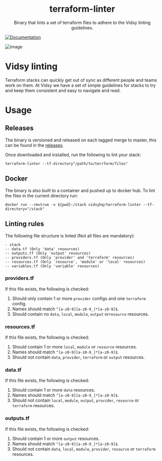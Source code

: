 <h1 align="center">terraform-linter</h1>

<p align="center">
  Binary that lints a set of terraform files to adhere to the Vidsy linting guidelines.
</p>


[![Documentation](https://godoc.org/github.com/vidsy/terraform-linter?status.svg)](https://godoc.org/github.com/vidsy/terraform-linter)

![image](https://user-images.githubusercontent.com/527874/53488721-0a574c00-3a87-11e9-84f9-2245a505bc97.png)

# Vidsy linting

Terraform stacks can quickly get out of sync as different people and teams work on them. At Vidsy we have a set of simple guidelines for stacks to try and keep them consistent and easy to navigate and read.

# Usage

## Releases

The binary is versioned and released on each tagged merge to master, this can be found in the [releases](https://github.com/vidsy/terraform-linter/releases).

Once downloaded and installed, run the following to lint your stack:

```
terraform-linter --tf-directory"/path/to/terrform/files"
```

## Docker

The binary is also built to a container and pushed up to docker hub. To lint the files in the current directory run:

```
docker run --rm=true -v ${pwd}:/stack vidsyhq/terraform-linter --tf-directory="/stack"
```

## Linting rules

The following file structure is linted (Not all files are mandatory):

```
- stack
-- data.tf (Only 'data' resources)
-- outputs.tf (Only 'output' resources)
-- providers.tf (Only 'provider' and 'terraform' resources)
-- resources.tf (Only `resource', 'module' or 'local' resources)
-- variables.tf (Only 'variable' resources)
```

### providers.tf

If this file exists, the following is checked:

1. Should only contain 1 or more `provider` configs and one `terraform` config.
1. Names should match `^[a-z0-9][a-z0-9_]*[a-z0-9]$`.
1. Should contain no `data`, `local`, `module`, `output` or`resource` resources.

### resources.tf

If this file exists, the following is checked:

1. Should contain 1 or more `local`, `module` or `resource` resources.
1. Names should match `^[a-z0-9][a-z0-9_]*[a-z0-9]$`.
1. Should not contain `data`, `provider`, `terraform` or `output` resources.

### data.tf

If this file exists, the following is checked:

1. Should contain 1 or more `data` resources.
1. Names should match `^[a-z0-9][a-z0-9_]*[a-z0-9]$`.
1. Should not contain `local`, `module`, `output`, `provider`, `resource` or `terraform` resources.

### outputs.tf

If this file exists, the following is checked:

1. Should contain 1 or more `output` resources.
1. Names should match `^[a-z0-9][a-z0-9_]*[a-z0-9]$`.
1. Should not contain `data`, `local`, `module`, `provider`, `resource` or `terraform` resources.
